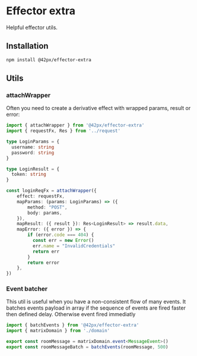 # Effector extra

Helpful effector utils.

## Installation

```sh
npm install @42px/effector-extra
```

## Utils
### attachWrapper

Often you need to create a derivative effect with wrapped params, result or error:

```ts
import { attachWrapper } from '@42px/effector-extra'
import { requestFx, Res } from '../request'

type LoginParams = {
  username: string
  password: string
}

type LoginResult = {
  token: string
}

const loginReqFx = attachWrapper({
    effect: requestFx,
    mapParams: (params: LoginParams) => ({
        method: "POST",
        body: params,
    }),
    mapResult: ({ result }): Res<LoginResult> => result.data,
    mapError: ({ error }) => {
        if (error.code === 404) {
          const err = new Error()
          err.name = "InvalidCredentials"
          return err
        }
        return error
    },
})
```
### Event batcher
This util is useful when you have a non-consistent flow of many events. It batches events payload in array if the sequence of events are fired faster then defined delay. Otherwise event fired immediatly 

```ts
import { batchEvents } from '@42px/effector-extra'
import { matrixDomain } from './domain'

export const roomMessage = matrixDomain.event<MessageEvent>()
export const roomMessageBatch = batchEvents(roomMessage, 500)
```
